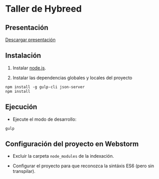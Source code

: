 # Taller de Hybreed

## Presentación

[Descargar presentación](presentacion.pptx)

## Instalación

1. Instalar [node.js](https://nodejs.org/).

2. Instalar las dependencias globales y locales del proyecto
```
npm install -g gulp-cli json-server
npm install
```

## Ejecución

- Ejecute el modo de desarrollo:
```
gulp
```

## Configuración del proyecto en Webstorm

- Excluir la carpeta `node_modules` de la indexación.

- Configurar el proyecto para que reconozca la sintáxis ES6 (pero sin transpilar).